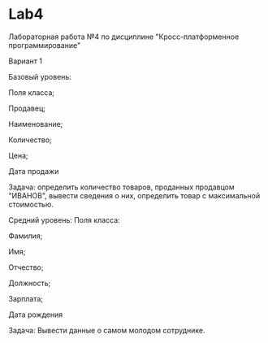 # Lab4
Лабораторная работа №4 по дисциплине "Кросс-платформенное программирование"

Вариант 1

Базовый уровень:

Поля класса;

Продавец;

Наименование;

Количество;

Цена;

Дата продажи

Задача: определить количество товаров, проданных продавцом "ИВАНОВ", вывести сведения о них, определить товар с максимальной стоимостью.

Средний уровень:
Поля класса:

Фамилия;

Имя;

Отчество;

Должность;

Зарплата;

Дата рождения

Задача: Вывести данные о самом молодом сотруднике.



